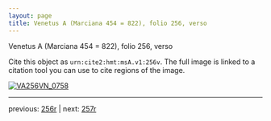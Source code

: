 ```yaml
---
layout: page
title: Venetus A (Marciana 454 = 822), folio 256, verso
---
```


Venetus A (Marciana 454 = 822), folio 256, verso

Cite this object as `urn:cite2:hmt:msA.v1:256v`.  The full image is linked to a citation tool you can use to cite regions of the image.

[![VA256VN_0758](http://www.homermultitext.org/iipsrv?IIIF=/project/homer/pyramidal/deepzoom/hmt/vaimg/2017a/VA256VN_0758.tif/full/800,/0/default.jpg)](http://www.homermultitext.org/ict2/?urn=urn:cite2:hmt:vaimg.2017a:VA256VN_0758) 

---

previous:  [256r](../256r/) | next: [257r](../257r/)